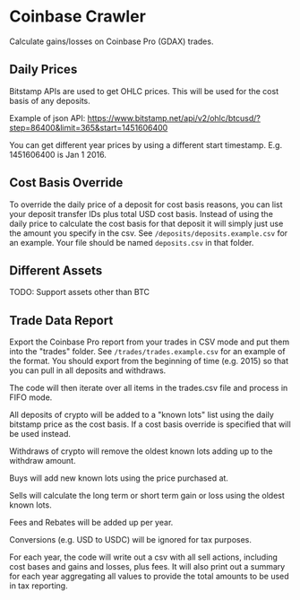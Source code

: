 # Coinbase Crawler

Calculate gains/losses on Coinbase Pro (GDAX) trades.

## Daily Prices

Bitstamp APIs are used to get OHLC prices. This will be used for the cost basis of any deposits.

Example of json API:
https://www.bitstamp.net/api/v2/ohlc/btcusd/?step=86400&limit=365&start=1451606400

You can get different year prices by using a different start timestamp. E.g. 1451606400 is Jan 1 2016.

## Cost Basis Override

To override the daily price of a deposit for cost basis reasons, you can list your deposit transfer IDs plus total USD cost basis. Instead of using the daily price to calculate the cost basis for that deposit it will simply just use the amount you specify in the csv. See `/deposits/deposits.example.csv` for an example. Your file should be named `deposits.csv` in that folder.

## Different Assets

TODO: Support assets other than BTC

## Trade Data Report

Export the Coinbase Pro report from your trades in CSV mode and put them into the "trades" folder. See `/trades/trades.example.csv` for an example of the format. You should export from the beginning of time (e.g. 2015) so that you can pull in all deposits and withdraws.

The code will then iterate over all items in the trades.csv file and process in FIFO mode.

All deposits of crypto will be added to a "known lots" list using the daily bitstamp price as the cost basis. If a cost basis override is specified that will be used instead.

Withdraws of crypto will remove the oldest known lots adding up to the withdraw amount.

Buys will add new known lots using the price purchased at.

Sells will calculate the long term or short term gain or loss using the oldest known lots.

Fees and Rebates will be added up per year.

Conversions (e.g. USD to USDC) will be ignored for tax purposes.

For each year, the code will write out a csv with all sell actions, including cost bases and gains and losses, plus fees. It will also print out a summary for each year aggregating all values to provide the total amounts to be used in tax reporting.
